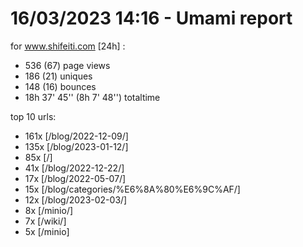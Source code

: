 # 16/03/2023 14:16 - Umami report
for www.shifeiti.com [24h] :

 - 536 (67) page views
 - 186 (21) uniques
 - 148 (16) bounces
 - 18h 37' 45'' (8h 7' 48'') totaltime


top 10 urls:
 - 161x [/blog/2022-12-09/]
 - 135x [/blog/2023-01-12/]
 - 85x [/]
 - 41x [/blog/2022-12-22/]
 - 17x [/blog/2022-05-07/]
 - 15x [/blog/categories/%E6%8A%80%E6%9C%AF/]
 - 12x [/blog/2023-02-03/]
 - 8x [/minio/]
 - 7x [/wiki/]
 - 5x [/minio]


